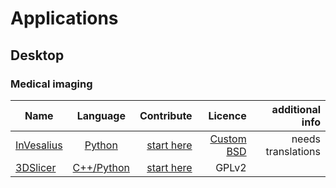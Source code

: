 <!--
    ### Table Template
    | Name | Language | Contribute | Licence | additional info |
    | ------------- |:-------------:| -----:| ----:| ----:|
    | app | code | link | licence | info |  
-->

# Applications

## Desktop

### Medical imaging

| Name | Language | Contribute | Licence | additional info |
| ------------- |:-------------:| -----:| ----:| ----:|
| [InVesalius](https://www.cti.gov.br/en/invesalius) | [Python](https://github.com/invesalius/invesalius3) | [start here](https://www.cti.gov.br/en/node/111) | [Custom BSD](https://github.com/Slicer/Slicer/blob/master/License.txt) | needs translations |
| [3DSlicer](https://www.slicer.org/) | [C++/Python](https://github.com/Slicer/Slicer) | [start here](https://www.slicer.org/wiki/Help) | GPLv2 |  |
